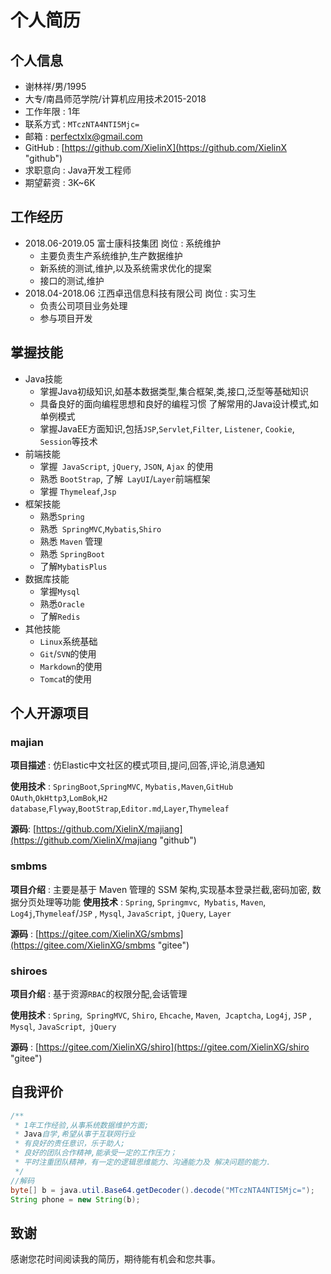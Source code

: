 # 个人简历
## 个人信息
+ 谢林祥/男/1995
+ 大专/南昌师范学院/计算机应用技术2015-2018
+ 工作年限 : 1年	
+ 联系方式 : `MTczNTA4NTI5Mjc=`
+ 邮箱 : [perfectxlx@gmail.com](perfectxlx@gmail.com)	
+ GitHub : [https://github.com/XielinX](https://github.com/XielinX "github")
+ 求职意向 : Java开发工程师
+ 期望薪资 : 3K~6K
## 工作经历
+ 2018.06-2019.05		     富士康科技集团	                       岗位 : 系统维护
  + 主要负责生产系统维护,生产数据维护
  + 新系统的测试,维护,以及系统需求优化的提案
  + 接口的测试,维护
+ 2018.04-2018.06             江西卓迅信息科技有限公司                       岗位 : 实习生
  + 负责公司项目业务处理
  + 参与项目开发
## 掌握技能
+ Java技能 
  + 掌握Java初级知识,如基本数据类型,集合框架,类,接口,泛型等基础知识 
  + 具备良好的面向编程思想和良好的编程习惯 了解常用的Java设计模式,如单例模式 
  + 掌握JavaEE方面知识,包括`JSP`,`Servlet`,`Filter`, `Listener`, `Cookie`,` Session`等技术 
+ 前端技能 
  + 掌握` JavaScript`, `jQuery`, `JSON`, `Ajax` 的使用
  + 熟悉 `BootStrap`, 了解` LayUI`/`Layer`前端框架
  + 掌握 `Thymeleaf`,`Jsp`
+ 框架技能 
  + 熟悉`Spring` 
  + 熟悉` SpringMVC`,`Mybatis`,`Shiro`
  + 熟悉 `Maven` 管理
  + 熟悉 `SpringBoot`
  + 了解`MybatisPlus`
+ 数据库技能 
  + 掌握`Mysql`
  + 熟悉`Oracle`
  + 了解`Redis`
+ 其他技能 
  + `Linux`系统基础
  + `Git`/`SVN`的使用
  + `Markdown`的使用
  + `Tomca`t的使用
## 个人开源项目
### majian
**项目描述** : 仿Elastic中文社区的模式项目,提问,回答,评论,消息通知

**使用技术** : `SpringBoot`,`SpringMVC`, `Mybatis,Maven`,`GitHub OAuth`,`OkHttp3`,`LomBok`,`H2 database`,`Flyway`,`BootStrap`,`Editor.md`,`Layer`,`Thymeleaf`

**源码**: [https://github.com/XielinX/majiang](https://github.com/XielinX/majiang "github")

### smbms
**项目介绍** :  主要是基于 Maven 管理的 SSM 架构,实现基本登录拦截,密码加密, 数据分页处理等功能
**使用技术** : `Spring`, `Springmvc`,` Mybatis`, `Maven`, `Log4j`,`Thymeleaf`/`JSP` , `Mysql`, `JavaScript`, `jQuery`, `Layer`

**源码** : [https://gitee.com/XielinXG/smbms](https://gitee.com/XielinXG/smbms "gitee")

### shiroes
**项目介绍** : 基于资源`RBAC`的权限分配,会话管理

**使用技术** : `Spring`,` SpringMVC`, `Shiro`, `Ehcache`, `Maven`,` Jcaptcha`, `Log4j`, `JSP` , `Mysql`, `JavaScript`,` jQuery`

**源码** : [https://gitee.com/XielinXG/shiro](https://gitee.com/XielinXG/shiro "gitee")

## 自我评价
```java
/**
 * 1年工作经验,从事系统数据维护方面;
 * Java自学,希望从事于互联网行业
 * 有良好的责任意识，乐于助人;
 * 良好的团队合作精神,能承受一定的工作压力；
 * 平时注重团队精神，有一定的逻辑思维能力、沟通能力及 解决问题的能力.
 */
//解码
byte[] b = java.util.Base64.getDecoder().decode("MTczNTA4NTI5Mjc=");
String phone = new String(b);
```
## 致谢
感谢您花时间阅读我的简历，期待能有机会和您共事。
